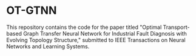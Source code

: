 # OT-GTNN
This repository contains the code for the paper titled "Optimal Transport-based Graph Transfer Neural Network for Industrial Fault Diagnosis with Evolving Topology Structure," submitted to IEEE Transactions on Neural Networks and Learning Systems.
